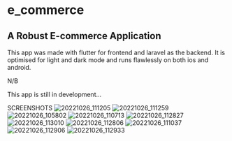 # e_commerce

## A Robust E-commerce Application

This app was made with flutter for frontend and laravel as the backend. It is optimised for light and dark mode and runs flawlessly on both ios and android.

N/B

This app is still in development... 

SCREENSHOTS
![20221026_111205](https://user-images.githubusercontent.com/64328685/198005795-f45bf4ff-107f-409b-8d61-39b8600bea85.jpg)
![20221026_111259](https://user-images.githubusercontent.com/64328685/198005802-171bd5b4-ad5d-4135-a53f-4fbcee56acca.jpg)
![20221026_105802](https://user-images.githubusercontent.com/64328685/198005807-c032f257-7692-448b-af1c-53b336097a1c.jpg)
![20221026_110713](https://user-images.githubusercontent.com/64328685/198005811-77c489e2-f968-42f6-9779-f8b1e577efbb.jpg)
![20221026_112827](https://user-images.githubusercontent.com/64328685/198005818-af48c615-01a9-4de5-812c-1571a2221d29.jpg)
![20221026_113010](https://user-images.githubusercontent.com/64328685/198005823-8c9fbadd-d1e5-4632-8239-cbe4e240e84a.jpg)
![20221026_112806](https://user-images.githubusercontent.com/64328685/198005828-748042c4-c3a2-45d6-88dd-edaebba4b4d2.jpg)
![20221026_111037](https://user-images.githubusercontent.com/64328685/198005835-5b3cbc0a-88bb-4793-bad6-5c908b89ad34.jpg)
![20221026_112906](https://user-images.githubusercontent.com/64328685/198005840-c2eb7501-8833-4f26-9010-46cf3aa0bd12.jpg)
![20221026_112933](https://user-images.githubusercontent.com/64328685/198005846-0d90ad72-c34c-49d8-8587-0c906019ab94.jpg)
